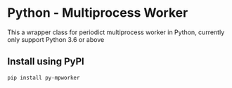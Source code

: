 # Python - Multiprocess Worker

This a wrapper class for periodict multiprocess worker in Python, currently only support Python 3.6 or above

## Install using PyPI

```bash
pip install py-mpworker
```
